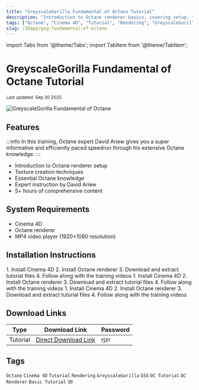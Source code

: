 ```yaml
---
title: "GreyscaleGorilla Fundamental of Octane Tutorial"
description: "Introduction to Octane renderer basics, covering setup, texture creation, and essential techniques for Cinema 4D users by Octane expert David Ariew."
tags: ["Octane", "Cinema 4D", "Tutorial", "Rendering", "GreyscaleGorilla", "GSG"]
slug: /3dapp/gsg-fundamental-of-octane
---
```


import Tabs from '@theme/Tabs';
import TabItem from '@theme/TabItem';

# GreyscaleGorilla Fundamental of Octane Tutorial

<sub>Last updated: Sep 30 2025</sub>

![GreyscaleGorilla Fundamental of Octane](https://www.gfxcamp.com/wp-content/uploads/2025/09/GreyscaleGorilla-Fundamental-of-Octane.jpg)

## Features

:::info
In this training, Octane expert David Ariew gives you a super informative and efficiently paced speedrun through his extensive Octane knowledge.
:::

- Introduction to Octane renderer setup
- Texture creation techniques
- Essential Octane knowledge
- Expert instruction by David Ariew
- 5+ hours of comprehensive content

## System Requirements

- Cinema 4D
- Octane renderer
- MP4 video player (1920×1080 resolution)

## Installation Instructions

<Tabs>
<TabItem value="windows" label="Windows">
1. Install Cinema 4D
2. Install Octane renderer
3. Download and extract tutorial files
4. Follow along with the training videos
</TabItem>
<TabItem value="macos" label="macOS">
1. Install Cinema 4D
2. Install Octane renderer
3. Download and extract tutorial files
4. Follow along with the training videos
</TabItem>
<TabItem value="linux" label="Linux">
1. Install Cinema 4D
2. Install Octane renderer
3. Download and extract tutorial files
4. Follow along with the training videos
</TabItem>
</Tabs>

## Download Links

| Type | Download Link | Password |
|------|---------------|----------|
| Tutorial | [Direct Download Link](https://wa.me/8613237610083) | rjzr |

## Tags

`Octane` `Cinema 4D` `Tutorial` `Rendering` `GreyscaleGorilla` `GSG` `OC Tutorial` `OC Renderer` `Basic Tutorial` `3D`
